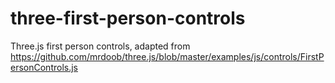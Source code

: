 three-first-person-controls
===========================

Three.js first person controls, adapted from https://github.com/mrdoob/three.js/blob/master/examples/js/controls/FirstPersonControls.js
